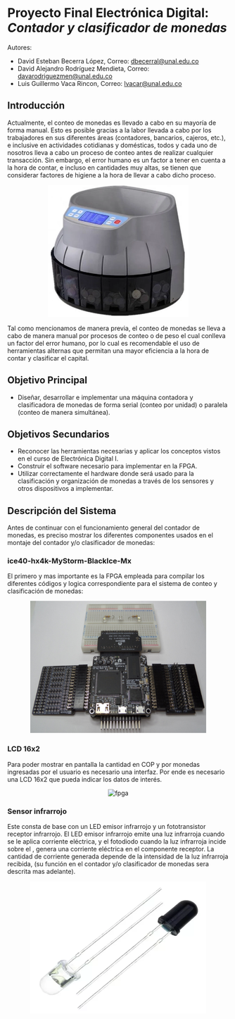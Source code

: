 # Proyecto Final Electrónica Digital:  _Contador y clasificador de monedas_

Autores:
* David Esteban Becerra López, Correo: dbecerral@unal.edu.co
* David Alejandro Rodríguez Mendieta, Correo: davarodriguezmen@unal.edu.co
* Luis Guillermo Vaca Rincon, Correo: lvacar@unal.edu.co

## Introducción
Actualmente, el conteo de monedas es llevado a cabo en su mayoría de forma manual. Esto es posible gracias a la labor llevada a cabo por los trabajadores en sus diferentes áreas (contadores, bancarios, cajeros, etc.), e inclusive en actividades cotidianas y domésticas, todos y cada uno de nosotros lleva a cabo un proceso de conteo antes de realizar cualquier transacción. Sin embargo, el error humano es un factor a tener en cuenta a la hora de contar, e incluso en cantidades muy altas, se tienen que considerar factores de higiene a la hora de llevar a cabo dicho proceso.

<p align="center">
    <img src="https://github.com/LuisVaca1503/Lab_DIgital_1/blob/6419ff7ce85ac6e7a0c9e3b300fa56a284ae5e34/Proyecto%20Final/Imagenes/Ejemplo.png" alt="Ejemplo" width="320" height="300">
</p>
Tal como mencionamos de manera previa, el conteo de monedas se lleva a cabo de manera manual por procesos de conteo o de peso el  cual conlleva un factor del error humano, por lo cual es recomendable el uso de herramientas alternas que permitan una mayor eficiencia a la hora de contar y clasificar el capital.

## Objetivo Principal

- Diseñar, desarrollar e implementar una máquina contadora y clasificadora de monedas de forma serial (conteo por unidad) o 
  paralela (conteo de manera simultánea).

## Objetivos Secundarios

* Reconocer las herramientas necesarias y aplicar los conceptos vistos en el curso de Electrónica Digital I.
* Construir el software necesario para implementar en la FPGA.
* Utilizar correctamente el hardware donde será usado para la clasificación y organización de monedas a través de los 
 sensores y otros dispositivos a implementar.

## Descripción del Sistema

Antes de continuar con el funcionamiento general del contador de monedas, es preciso mostrar los diferentes componentes usados en el montaje del contador y/o clasificador de monedas:

### ice40-hx4k-MyStorm-BlackIce-Mx

El primero y mas importante es la FPGA empleada para compilar los diferentes códigos y logica correspondiente para el sistema de conteo y clasificación de monedas:
<p align="center">
    <img src="https://github.com/LuisVaca1503/Lab_DIgital_1/blob/9aebf77bc445d8eecb76f3c4a36e45488e020ce5/Proyecto%20Final/Imagenes/BlackIceMx-Fully-loaded.jpg" alt="fpga" width="400" height="300">
</p>

### LCD 16x2

Para poder mostrar en pantalla la cantidad en COP y por monedas ingresadas por el usuario es necesario una interfaz. Por ende es necesario una LCD 16x2 que pueda indicar los datos de interés.

<p align="center">
    <img src="https://github.com/LuisVaca1503/Lab_DIgital_1/blob/da363156e9aa01f930ffac587bd70ed7428c96ac/Proyecto%20Final/Imagenes/Sin%20t%C3%ADtulo.png" alt="fpga" width="400" height="300">
</p>

### Sensor infrarrojo

Este consta de base con un LED emisor infrarrojo y un fototransistor receptor infrarrojo. El LED emisor infrarrojo emite una luz infrarroja cuando se le aplica corriente eléctrica, y el fotodiodo cuando la luz infrarroja incide sobre el , genera una corriente eléctrica en el componente receptor. La cantidad de corriente generada depende de la intensidad de la luz infrarroja recibida, (su función en el contador y/o clasificador de monedas sera descrita mas adelante).

<p align="center">
    <img src="https://github.com/LuisVaca1503/Lab_DIgital_1/blob/1dbd5d0e4d31522474e511a7f39b08bb439617dd/Proyecto%20Final/Imagenes/LED.png" alt="fpga" width="400" height="300">
</p>
